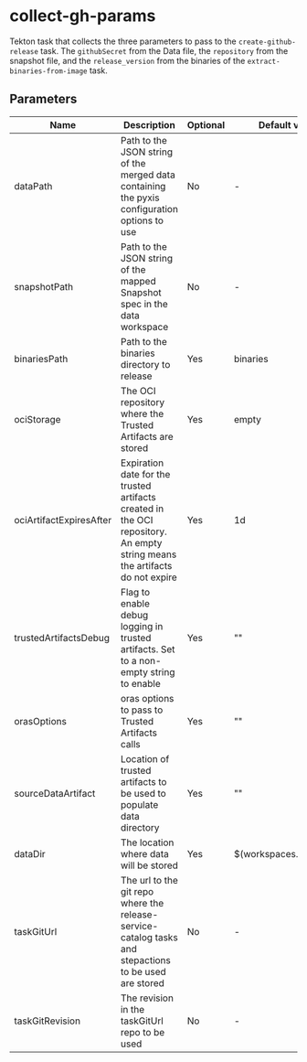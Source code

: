 # collect-gh-params

Tekton task that collects the three parameters to pass to the `create-github-release` task. The `githubSecret` from
the Data file, the `repository` from the snapshot file, and the `release_version` from the binaries of the
`extract-binaries-from-image` task.

## Parameters

| Name                    | Description                                                                                                                | Optional | Default value           |
|-------------------------|----------------------------------------------------------------------------------------------------------------------------|----------|-------------------------|
| dataPath                | Path to the JSON string of the merged data containing the pyxis configuration options to use                               | No       | -                       |
| snapshotPath            | Path to the JSON string of the mapped Snapshot spec in the data workspace                                                  | No       | -                       |
| binariesPath            | Path to the binaries directory to release                                                                                  | Yes      | binaries                |
| ociStorage              | The OCI repository where the Trusted Artifacts are stored                                                                  | Yes      | empty                   |
| ociArtifactExpiresAfter | Expiration date for the trusted artifacts created in the OCI repository. An empty string means the artifacts do not expire | Yes      | 1d                      |
| trustedArtifactsDebug   | Flag to enable debug logging in trusted artifacts. Set to a non-empty string to enable                                     | Yes      | ""                      |
| orasOptions             | oras options to pass to Trusted Artifacts calls                                                                            | Yes      | ""                      |
| sourceDataArtifact      | Location of trusted artifacts to be used to populate data directory                                                        | Yes      | ""                      |
| dataDir                 | The location where data will be stored                                                                                     | Yes      | $(workspaces.data.path) |
| taskGitUrl              | The url to the git repo where the release-service-catalog tasks and stepactions to be used are stored                      | No       | -                       |
| taskGitRevision         | The revision in the taskGitUrl repo to be used                                                                             | No       | -                       |

